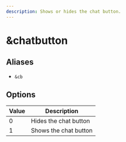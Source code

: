 ```yaml
---
description: Shows or hides the chat button.
---
```


# \&chatbutton

## Aliases

* `&cb`

## Options

| Value | Description           |
| ----- | --------------------- |
| 0     | Hides the chat button |
| 1     | Shows the chat button |
